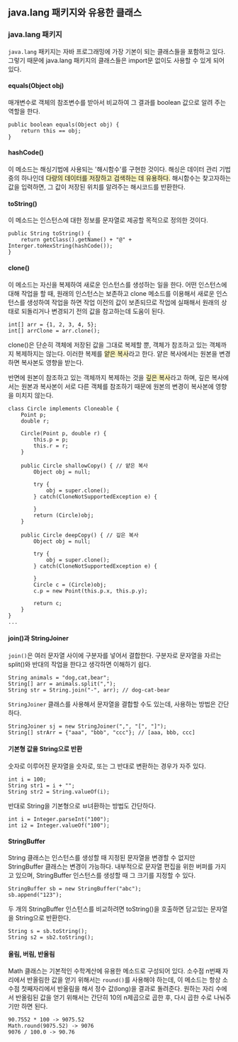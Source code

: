 ## java.lang 패키지와 유용한 클래스

### java.lang 패키지

`java.lang` 패키지는 자바 프로그래밍에 가장 기본이 되는 클래스들을 포함하고 있다. 그렇기 때문에 java.lang 패키지의 클래스들은 import문 없이도 사용할 수 있게 되어 있다.

#### equals(Object obj)

매개변수로 객체의 참조변수를 받아서 비교하여 그 결과를 boolean 값으로 알려 주는 역할을 한다.

```
public boolean equals(Object obj) {
    return this == obj;
}
```

#### hashCode()

이 메소드는 해싱기법에 사용되는 '해시함수'를 구현한 것이다. 해싱은 데이터 관리 기법 중의 하나인데 <span style = "background-color:#FAF4C0">다량의 데이터를 저장하고 검색하는 데 유용하다.</span> 해시함수는 찾고자하는 값을 입력하면, 그 값이 저장된 위치를 알려주는 해시코드를 반환한다.

#### toString()

이 메소드는 인스턴스에 대한 정보를 문자열로 제공할 목적으로 정의한 것이다. 

```
public String toString() {
    return getClass().getName() + "@" + Interger.toHexString(hashCode());
}
```

#### clone()

이 메소드는 자신을 복제하여 새로운 인스턴스를 생성하는 일을 한다. 어떤 인스턴스에 대해 작업을 할 때, 원래의 인스턴스는 보존하고 clone 메소드를 이용해서 새로운 인스턴스를 생성하여 작업을 하면 작업 이전의 값이 보존되므로 작업에 실패해서 원래의 상태로 되돌리거나 변경되기 전의 값을 참고하는데 도움이 된다.

```
int[] arr = {1, 2, 3, 4, 5};
int[] arrClone = arr.clone();
```

clone()은 단순히 객체에 저장된 값을 그대로 복제할 뿐, 객체가 참조하고 있는 객체까지 복제하지는 않는다. 이러한 복제를 <span style = "background-color:#FAF4C0">얕은 복사</span>라고 한다. 얕은 복사에서는 원본을 변경하면 복사본도 영향을 받는다.

반면에 원본이 참조하고 있는 객체까지 복제하는 것을 <span style = "background-color:#FAF4C0">깊은 복사</span>라고 하며, 깊은 복사에서는 원본과 복사본이 서로 다른 객체를 참조하기 때문에 원본의 변경이 복사본에 영향을 미치지 않는다.

```
class Circle implements Cloneable {
    Point p;
    double r;

    Circle(Point p, double r) {
        this.p = p;
        this.r = r;
    }

    public Circle shallowCopy() { // 얕은 복사
        Object obj = null;

        try {
            obj = super.clone();
        } catch(CloneNotSupportedException e) {

        }
        return (Circle)obj;
    }

    public Circle deepCopy() { // 깊은 복사
        Object obj = null;

        try {
            obj = super.clone();
        } catch(CloneNotSupportedException e) {

        }
        Circle c = (Circle)obj;
        c.p = new Point(this.p.x, this.p.y);

        return c;
    }
}
...
```

#### join()과 StringJoiner

`join()`은 여러 문자열 사이에 구분자를 넣어서 결합한다. 구분자로 문자열을 자르는 split()와 반대의 작업을 한다고 생각하면 이해하기 쉽다.

```
String animals = "dog,cat,bear";
String[] arr = animals.split(",");
String str = String.join("-", arr); // dog-cat-bear
```
`StringJoiner` 클래스를 사용해서 문자열을 결합할 수도 있는데, 사용하는 방법은 간단하다.

```
StringJoiner sj = new StringJoiner(",", "[", "]");
String[] strArr = {"aaa", "bbb", "ccc"}; // [aaa, bbb, ccc]
```

#### 기본형 값을 String으로 반환

숫자로 이루어진 문자열을 숫자로, 또는 그 반대로 변환하는 경우가 자주 있다.

```
int i = 100;
String str1 = i + "";
String str2 = String.valueOf(i);
```

반대로 String을 기본형으로 ㅂ녀환하는 방법도 간단하다.

```
int i = Integer.parseInt("100");
int i2 = Integer.valueOf("100");
```

#### StringBuffer

String 클래스는 인스턴스를 생성할 때 지정된 문자열을 변경할 수 없지만 StringBuffer 클래스는 변경이 가능하다. 내부적으로 문자열 편집을 위한 버퍼를 가지고 있으며, StringBuffer 인스턴스를 생성할 때 그 크기를 지정할 수 있다.

```
StringBuffer sb = new StringBuffer("abc");
sb.append("123");
```

두 개의 StringBuffer 인스턴스를 비교하려면 toString()을 호출하면 담고있는 문자열을 String으로 반환한다.

```
String s = sb.toString();
String s2 = sb2.toString();
```

#### 올림, 버림, 반올림

Math 클래스는 기본적인 수학계산에 유용한 메소드로 구성되어 있다. 소수점 n번째 자리에서 반올림한 값을 얻기 위해서는 `round()`를 사용해야 하는데, 이 메소드는 항상 소수점 첫째자리에서 반올림을 해서 정수 값(long)을 결과로 돌려준다. 원하는 자리 수에서 반올림된 값을 얻기 위해서는 간단히 10의 n제곱으로 곱한 후, 다시 곱한 수로 나눠주기만 하면 된다.

```
90.7552 * 100 -> 9075.52
Math.round(9075.52) -> 9076
9076 / 100.0 -> 90.76
```
